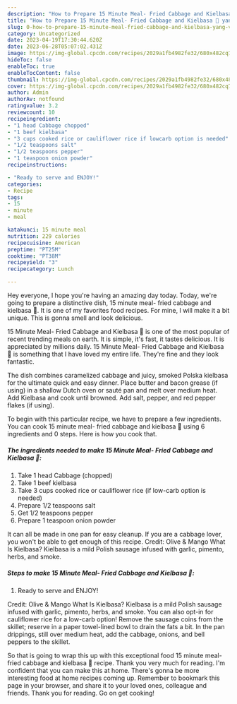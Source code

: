 ```yaml
---
description: "How to Prepare 15 Minute Meal- Fried Cabbage and Kielbasa 🥬 yang Very Delicious"
title: "How to Prepare 15 Minute Meal- Fried Cabbage and Kielbasa 🥬 yang Very Delicious"
slug: 0-how-to-prepare-15-minute-meal-fried-cabbage-and-kielbasa-yang-very-delicious
category: Uncategorized
date: 2023-04-19T17:30:44.620Z
date: 2023-06-28T05:07:02.431Z
image: https://img-global.cpcdn.com/recipes/2029a1fb4982fe32/680x482cq70/15-minute-meal-fried-cabbage-and-kielbasa-recipe-main-photo.jpg
hideToc: false
enableToc: true
enableTocContent: false
thumbnail: https://img-global.cpcdn.com/recipes/2029a1fb4982fe32/680x482cq70/15-minute-meal-fried-cabbage-and-kielbasa-recipe-main-photo.jpg
cover: https://img-global.cpcdn.com/recipes/2029a1fb4982fe32/680x482cq70/15-minute-meal-fried-cabbage-and-kielbasa-recipe-main-photo.jpg
author: Admin
authorAv: notfound
ratingvalue: 3.2
reviewcount: 10
recipeingredient:
- "1 head Cabbage chopped"
- "1 beef kielbasa"
- "3 cups cooked rice or cauliflower rice if lowcarb option is needed"
- "1/2 teaspoons salt"
- "1/2 teaspoons pepper"
- "1 teaspoon onion powder"
recipeinstructions:

- "Ready to serve and ENJOY!"
categories:
- Recipe
tags:
- 15
- minute
- meal

katakunci: 15 minute meal 
nutrition: 229 calories
recipecuisine: American
preptime: "PT25M"
cooktime: "PT38M"
recipeyield: "3"
recipecategory: Lunch

---
```



Hey everyone, I hope you're having an amazing day today. Today, we're going to prepare a distinctive dish, 15 minute meal- fried cabbage and kielbasa 🥬. It is one of my favorites food recipes. For mine, I will make it a bit unique. This is gonna smell and look delicious.

15 Minute Meal- Fried Cabbage and Kielbasa 🥬 is one of the most popular of recent trending meals on earth. It is simple, it's fast, it tastes delicious. It is appreciated by millions daily. 15 Minute Meal- Fried Cabbage and Kielbasa 🥬 is something that I have loved my entire life. They're fine and they look fantastic.

The dish combines caramelized cabbage and juicy, smoked Polska kielbasa for the ultimate quick and easy dinner. Place butter and bacon grease (if using) in a shallow Dutch oven or sauté pan and melt over medium heat. Add Kielbasa and cook until browned. Add salt, pepper, and red pepper flakes (if using).


To begin with this particular recipe, we have to prepare a few ingredients. You can cook 15 minute meal- fried cabbage and kielbasa 🥬 using 6 ingredients and 0 steps. Here is how you cook that.

<!--inarticleads1-->

##### The ingredients needed to make 15 Minute Meal- Fried Cabbage and Kielbasa 🥬:

1. Take 1 head Cabbage (chopped)
1. Take 1 beef kielbasa
1. Take 3 cups cooked rice or cauliflower rice (if low-carb option is needed)
1. Prepare 1/2 teaspoons salt
1. Get 1/2 teaspoons pepper
1. Prepare 1 teaspoon onion powder


It can all be made in one pan for easy cleanup. If you are a cabbage lover, you won&#39;t be able to get enough of this recipe. Credit: Olive &amp; Mango What Is Kielbasa? Kielbasa is a mild Polish sausage infused with garlic, pimento, herbs, and smoke. 

<!--inarticleads2-->

##### Steps to make 15 Minute Meal- Fried Cabbage and Kielbasa 🥬:


1. Ready to serve and ENJOY!

Credit: Olive &amp; Mango What Is Kielbasa? Kielbasa is a mild Polish sausage infused with garlic, pimento, herbs, and smoke. You can also opt-in for cauliflower rice for a low-carb option! Remove the sausage coins from the skillet; reserve in a paper towel-lined bowl to drain the fats a bit. In the pan drippings, still over medium heat, add the cabbage, onions, and bell peppers to the skillet. 

So that is going to wrap this up with this exceptional food 15 minute meal- fried cabbage and kielbasa 🥬 recipe. Thank you very much for reading. I'm confident that you can make this at home. There's gonna be more interesting food at home recipes coming up. Remember to bookmark this page in your browser, and share it to your loved ones, colleague and friends. Thank you for reading. Go on get cooking!
